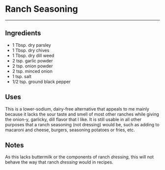# Ranch Seasoning
---
## Ingredients

- 1 Tbsp. dry parsley
- 1 Tbsp. dry chives
- 1 Tbsp. dry dill weed
- 2 tsp. garlic powder
- 2 tsp. onion powder
- 2 tsp. minced onion
- 1 tsp. salt
- 1/2 tsp. ground black pepper

## Uses

This is a lower-sodium, dairy-free alternative that appeals to me mainly because it lacks the sour taste and smell of most other ranches while giving the onion-y, garlicky, dill flavor that I like. It is still usable in all other purposes that a ranch seasoning (not dressing) would be, such as adding to macaroni and cheese, burgers, seasoning potatoes or fries, etc.

## Notes

As this lacks buttermilk or the components of ranch *dressing*, this will not behave the way that ranch *dressing* would in recipes.
